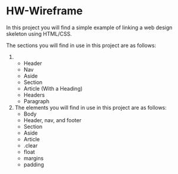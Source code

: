 # HW-Wireframe
In this project you will find a simple example of linking a web design skeleton using HTML/CSS. 

The sections you will find in use in this project are as follows:
1. * Header
   * Nav
   * Aside
   * Section
   * Article (With a Heading)
   * Headers
   * Paragraph
2. The elements you will find in use in this project are as follows:
   * Body
   * Header, nav, and footer
   * Section
   * Aside
   * Article
   * .clear
   * float
   * margins
   * padding